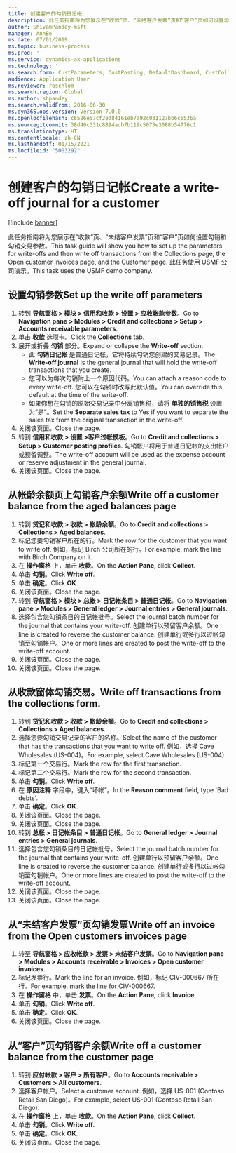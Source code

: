 ```yaml
---
title: 创建客户的勾销日记帐
description: 此任务指南将为您展示在“收款”页、“未结客户发票”页和“客户”页如何设置勾销和勾销交易参数。
author: ShivamPandey-msft
manager: AnnBe
ms.date: 07/01/2019
ms.topic: business-process
ms.prod: ''
ms.service: dynamics-ax-applications
ms.technology: ''
ms.search.form: CustParameters, CustPosting, DefaultDashboard, CustCollectionsPoolsListPage, CustWriteOff, LedgerJournalTable, LedgerJournalTransDaily, CustCollections, CustOpenInvoicesListPage, CustTable
audience: Application User
ms.reviewer: roschlom
ms.search.region: Global
ms.author: shpandey
ms.search.validFrom: 2016-06-30
ms.dyn365.ops.version: Version 7.0.0
ms.openlocfilehash: c6526e57cf2ed84161eb7a92c031127bb6c6536a
ms.sourcegitcommit: 38d40c331c8894acb7b119c5073e3088b54776c1
ms.translationtype: HT
ms.contentlocale: zh-CN
ms.lasthandoff: 01/15/2021
ms.locfileid: "5003292"
---
```

# <a name="create-a-write-off-journal-for-a-customer"></a><span data-ttu-id="ffc31-103">创建客户的勾销日记帐</span><span class="sxs-lookup"><span data-stu-id="ffc31-103">Create a write-off journal for a customer</span></span>

[!include [banner](../../includes/banner.md)]

<span data-ttu-id="ffc31-104">此任务指南将为您展示在“收款”页、“未结客户发票”页和“客户”页如何设置勾销和勾销交易参数。</span><span class="sxs-lookup"><span data-stu-id="ffc31-104">This task guide will show you how to set up the parameters for write-offs and then write off transactions from the Collections page, the Open customer invoices page, and the Customer page.</span></span> <span data-ttu-id="ffc31-105">此任务使用 USMF 公司演示。</span><span class="sxs-lookup"><span data-stu-id="ffc31-105">This task uses the USMF demo company.</span></span>


## <a name="set-up-the-write-off-parameters"></a><span data-ttu-id="ffc31-106">设置勾销参数</span><span class="sxs-lookup"><span data-stu-id="ffc31-106">Set up the write off parameters</span></span>
1. <span data-ttu-id="ffc31-107">转到 **导航窗格 > 模块 > 信用和收款 > 设置 > 应收帐款参数**。</span><span class="sxs-lookup"><span data-stu-id="ffc31-107">Go to **Navigation pane > Modules > Credit and collections > Setup > Accounts receivable parameters**.</span></span>
2. <span data-ttu-id="ffc31-108">单击 **收款** 选项卡。</span><span class="sxs-lookup"><span data-stu-id="ffc31-108">Click the **Collections** tab.</span></span>
3. <span data-ttu-id="ffc31-109">展开或折叠 **勾销** 部分。</span><span class="sxs-lookup"><span data-stu-id="ffc31-109">Expand or collapse the **Write-off** section.</span></span>
    - <span data-ttu-id="ffc31-110">此 **勾销日记帐** 是普通日记帐，它将持续勾销您创建的交易记录。</span><span class="sxs-lookup"><span data-stu-id="ffc31-110">The **Write-off journal** is the general journal that will hold the write-off transactions that you create.</span></span>  
    - <span data-ttu-id="ffc31-111">您可以为每次勾销附上一个原因代码。</span><span class="sxs-lookup"><span data-stu-id="ffc31-111">You can attach a reason code to every write-off.</span></span> <span data-ttu-id="ffc31-112">您可以在勾销时改写此默认值。</span><span class="sxs-lookup"><span data-stu-id="ffc31-112">You can override this default at the time of the write-off.</span></span>  
    - <span data-ttu-id="ffc31-113">如果你想在勾销的原始交易记录中分离销售税，请将 **单独的销售税** 设置为“是”。</span><span class="sxs-lookup"><span data-stu-id="ffc31-113">Set the **Separate sales tax** to Yes if you want to separate the sales tax from the original transaction in the write-off.</span></span>  
4. <span data-ttu-id="ffc31-114">关闭该页面。</span><span class="sxs-lookup"><span data-stu-id="ffc31-114">Close the page.</span></span>
5. <span data-ttu-id="ffc31-115">转到 **信用和收款 > 设置 >客户过帐模板**。</span><span class="sxs-lookup"><span data-stu-id="ffc31-115">Go to **Credit and collections > Setup > Customer posting profiles**.</span></span> <span data-ttu-id="ffc31-116">勾销帐户将用于普通日记帐的支出帐户或预留调整。</span><span class="sxs-lookup"><span data-stu-id="ffc31-116">The write-off account will be used as the expense account or reserve adjustment in the general journal.</span></span>
6. <span data-ttu-id="ffc31-117">关闭该页面。</span><span class="sxs-lookup"><span data-stu-id="ffc31-117">Close the page.</span></span>

## <a name="write-off-a-customer-balance-from-the-aged-balances-page"></a><span data-ttu-id="ffc31-118">从帐龄余额页上勾销客户余额</span><span class="sxs-lookup"><span data-stu-id="ffc31-118">Write off a customer balance from the aged balances page</span></span>
1. <span data-ttu-id="ffc31-119">转到 **贷记和收款 > 收款 > 帐龄余额**。</span><span class="sxs-lookup"><span data-stu-id="ffc31-119">Go to **Credit and collections > Collections > Aged balances**.</span></span>
2. <span data-ttu-id="ffc31-120">标记您要勾销客户所在的行。</span><span class="sxs-lookup"><span data-stu-id="ffc31-120">Mark the row for the customer that you want to write off.</span></span> <span data-ttu-id="ffc31-121">例如，标记 Birch 公司所在的行。</span><span class="sxs-lookup"><span data-stu-id="ffc31-121">For example, mark the line with Birch Company on it.</span></span>
3. <span data-ttu-id="ffc31-122">在 **操作窗格** 上，单击 **收款**。</span><span class="sxs-lookup"><span data-stu-id="ffc31-122">On the **Action Pane**, click **Collect**.</span></span>
4. <span data-ttu-id="ffc31-123">单击 **勾销**。</span><span class="sxs-lookup"><span data-stu-id="ffc31-123">Click **Write off**.</span></span>
5. <span data-ttu-id="ffc31-124">单击 **确定**。</span><span class="sxs-lookup"><span data-stu-id="ffc31-124">Click **OK**.</span></span>
6. <span data-ttu-id="ffc31-125">关闭该页面。</span><span class="sxs-lookup"><span data-stu-id="ffc31-125">Close the page.</span></span>
7. <span data-ttu-id="ffc31-126">转到 **导航窗格 > 模块 > 总帐 > 日记帐条目 > 普通日记帐**。</span><span class="sxs-lookup"><span data-stu-id="ffc31-126">Go to **Navigation pane > Modules > General ledger > Journal entries > General journals**.</span></span>
8. <span data-ttu-id="ffc31-127">选择包含您勾销条目的日记帐批号。</span><span class="sxs-lookup"><span data-stu-id="ffc31-127">Select the journal batch number for the journal that contains your write-off.</span></span> <span data-ttu-id="ffc31-128">创建单行以预留客户余额。</span><span class="sxs-lookup"><span data-stu-id="ffc31-128">One line is created to reverse the customer balance.</span></span> <span data-ttu-id="ffc31-129">创建单行或多行以过帐勾销至勾销帐户。</span><span class="sxs-lookup"><span data-stu-id="ffc31-129">One or more lines are created to post the write-off to the write-off account.</span></span>  
9. <span data-ttu-id="ffc31-130">关闭该页面。</span><span class="sxs-lookup"><span data-stu-id="ffc31-130">Close the page.</span></span>
10. <span data-ttu-id="ffc31-131">关闭该页面。</span><span class="sxs-lookup"><span data-stu-id="ffc31-131">Close the page.</span></span>

## <a name="write-off-transactions-from-the-collections-form"></a><span data-ttu-id="ffc31-132">从收款窗体勾销交易。</span><span class="sxs-lookup"><span data-stu-id="ffc31-132">Write off transactions from the collections form.</span></span>
1. <span data-ttu-id="ffc31-133">转到 **贷记和收款 > 收款 > 帐龄余额**。</span><span class="sxs-lookup"><span data-stu-id="ffc31-133">Go to **Credit and collections > Collections > Aged balances**.</span></span>
2. <span data-ttu-id="ffc31-134">选择您要勾销交易记录的客户的名称。</span><span class="sxs-lookup"><span data-stu-id="ffc31-134">Select the name of the customer that has the transactions that you want to write off.</span></span> <span data-ttu-id="ffc31-135">例如，选择 Cave Wholesales (US-004)。</span><span class="sxs-lookup"><span data-stu-id="ffc31-135">For example, select Cave Wholesales (US-004).</span></span>
3. <span data-ttu-id="ffc31-136">标记第一个交易行。</span><span class="sxs-lookup"><span data-stu-id="ffc31-136">Mark the row for the first transaction.</span></span>
4. <span data-ttu-id="ffc31-137">标记第二个交易行。</span><span class="sxs-lookup"><span data-stu-id="ffc31-137">Mark the row for the second transaction.</span></span>
5. <span data-ttu-id="ffc31-138">单击 **勾销**。</span><span class="sxs-lookup"><span data-stu-id="ffc31-138">Click **Write off**.</span></span>
6. <span data-ttu-id="ffc31-139">在 **原因注释** 字段中，键入“坏帐”。</span><span class="sxs-lookup"><span data-stu-id="ffc31-139">In the **Reason comment** field, type 'Bad debts'.</span></span>
7. <span data-ttu-id="ffc31-140">单击 **确定**。</span><span class="sxs-lookup"><span data-stu-id="ffc31-140">Click **OK**.</span></span>
8. <span data-ttu-id="ffc31-141">关闭该页面。</span><span class="sxs-lookup"><span data-stu-id="ffc31-141">Close the page.</span></span>
9. <span data-ttu-id="ffc31-142">关闭该页面。</span><span class="sxs-lookup"><span data-stu-id="ffc31-142">Close the page.</span></span>
10. <span data-ttu-id="ffc31-143">转到 **总帐 > 日记帐条目 > 普通日记帐**。</span><span class="sxs-lookup"><span data-stu-id="ffc31-143">Go to **General ledger > Journal entries > General journals**.</span></span>
11. <span data-ttu-id="ffc31-144">选择包含您勾销条目的日记帐批号。</span><span class="sxs-lookup"><span data-stu-id="ffc31-144">Select the journal batch number for the journal that contains your write-off.</span></span> <span data-ttu-id="ffc31-145">创建单行以预留客户余额。</span><span class="sxs-lookup"><span data-stu-id="ffc31-145">One line is created to reverse the customer balance.</span></span> <span data-ttu-id="ffc31-146">创建单行或多行以过帐勾销至勾销帐户。</span><span class="sxs-lookup"><span data-stu-id="ffc31-146">One or more lines are created to post the write-off to the write-off account.</span></span>  
12. <span data-ttu-id="ffc31-147">关闭该页面。</span><span class="sxs-lookup"><span data-stu-id="ffc31-147">Close the page.</span></span>
13. <span data-ttu-id="ffc31-148">关闭该页面。</span><span class="sxs-lookup"><span data-stu-id="ffc31-148">Close the page.</span></span>

## <a name="write-off-an-invoice-from-the-open-customers-invoices-page"></a><span data-ttu-id="ffc31-149">从“未结客户发票”页勾销发票</span><span class="sxs-lookup"><span data-stu-id="ffc31-149">Write off an invoice from the Open customers invoices page</span></span>
1. <span data-ttu-id="ffc31-150">转至 **导航窗格 > 应收帐款 > 发票 > 未结客户发票**。</span><span class="sxs-lookup"><span data-stu-id="ffc31-150">Go to **Navigation pane > Modules > Accounts receivable > Invoices > Open customer invoices**.</span></span>
2. <span data-ttu-id="ffc31-151">标记发票行。</span><span class="sxs-lookup"><span data-stu-id="ffc31-151">Mark the line for an invoice.</span></span> <span data-ttu-id="ffc31-152">例如，标记 CIV-000667 所在行。</span><span class="sxs-lookup"><span data-stu-id="ffc31-152">For example, mark the line for CIV-000667.</span></span>
3. <span data-ttu-id="ffc31-153">在 **操作窗格** 中，单击 **发票**。</span><span class="sxs-lookup"><span data-stu-id="ffc31-153">On the **Action Pane**, click **Invoice**.</span></span>
4. <span data-ttu-id="ffc31-154">单击 **勾销**。</span><span class="sxs-lookup"><span data-stu-id="ffc31-154">Click **Write off**.</span></span>
5. <span data-ttu-id="ffc31-155">单击 **确定**。</span><span class="sxs-lookup"><span data-stu-id="ffc31-155">Click **OK**.</span></span>
6. <span data-ttu-id="ffc31-156">关闭该页面。</span><span class="sxs-lookup"><span data-stu-id="ffc31-156">Close the page.</span></span>

## <a name="write-off-a-customer-balance-from-the-customer-page"></a><span data-ttu-id="ffc31-157">从“客户”页勾销客户余额</span><span class="sxs-lookup"><span data-stu-id="ffc31-157">Write off a customer balance from the customer page</span></span>
1. <span data-ttu-id="ffc31-158">转到 **应付帐款 > 客户 > 所有客户**。</span><span class="sxs-lookup"><span data-stu-id="ffc31-158">Go to **Accounts receivable > Customers > All customers**.</span></span>
2. <span data-ttu-id="ffc31-159">选择客户帐户。</span><span class="sxs-lookup"><span data-stu-id="ffc31-159">Select a customer account.</span></span> <span data-ttu-id="ffc31-160">例如，选择 US-001 (Contoso Retail San Diego)。</span><span class="sxs-lookup"><span data-stu-id="ffc31-160">For example, select US-001 (Contoso Retail San Diego).</span></span>
3. <span data-ttu-id="ffc31-161">在 **操作窗格** 上，单击 **收款**。</span><span class="sxs-lookup"><span data-stu-id="ffc31-161">On the **Action Pane**, click **Collect**.</span></span>
4. <span data-ttu-id="ffc31-162">单击 **勾销**。</span><span class="sxs-lookup"><span data-stu-id="ffc31-162">Click **Write off**.</span></span>
5. <span data-ttu-id="ffc31-163">单击 **确定**。</span><span class="sxs-lookup"><span data-stu-id="ffc31-163">Click **OK**.</span></span>
6. <span data-ttu-id="ffc31-164">关闭该页面。</span><span class="sxs-lookup"><span data-stu-id="ffc31-164">Close the page.</span></span>


